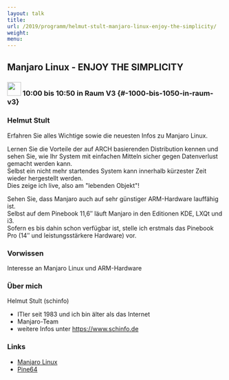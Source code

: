 ```yaml
---
layout: talk
title:
url: /2019/programm/helmut-stult-manjaro-linux-enjoy-the-simplicity/
weight:
menu:
---
```

## Manjaro Linux - ENJOY THE SIMPLICITY

### <img height = "32" src="../../../images/talk.svg"> 10:00 bis 10:50 in Raum V3 {#-1000-bis-1050-in-raum-v3}

### Helmut Stult

Erfahren Sie alles Wichtige sowie die neuesten Infos zu Manjaro Linux.

Lernen Sie die Vorteile der auf ARCH basierenden Distribution kennen  und sehen Sie, wie Ihr System mit einfachen Mitteln sicher gegen Datenverlust gemacht werden kann.  
Selbst ein nicht mehr startendes System kann innerhalb kürzester Zeit wieder hergestellt werden.  
Dies zeige ich live, also am "lebenden Objekt"!

Sehen Sie, dass Manjaro auch auf sehr günstiger ARM-Hardware lauffähig ist.  
Selbst auf dem Pinebook 11,6″ läuft Manjaro in den Editionen KDE, LXQt und i3.  
Sofern es bis dahin schon verfügbar ist, stelle ich erstmals das Pinebook Pro (14″ und leistungsstärkere Hardware) vor.

### Vorwissen

Interesse an Manjaro Linux und ARM-Hardware

### Über mich

Helmut Stult (schinfo)
- ITler seit 1983 und ich bin älter als das Internet  
- Manjaro-Team  
- weitere Infos unter https://www.schinfo.de

### Links

- <a href="https://manjaro.org" target="_blank">Manjaro Linux</a>
- <a href="https://www.pine64.org" target="_blank">Pine64</a>
